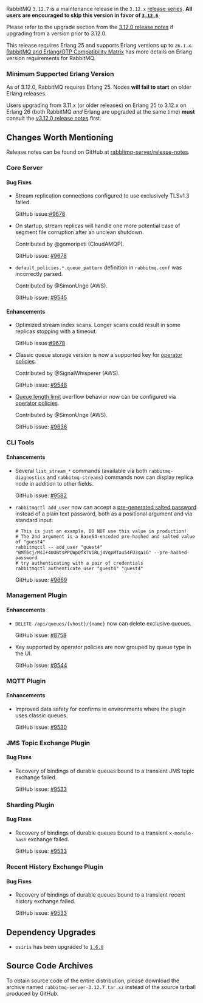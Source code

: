 RabbitMQ `3.12.7` is a maintenance release in the `3.12.x` [release series](https://www.rabbitmq.com/versions.html).
**All users are encouraged to skip this version in favor of [`3.12.6`](https://github.com/rabbitmq/rabbitmq-server/releases/tag/v3.12.6)**.

Please refer to the upgrade section from the [3.12.0 release notes](https://github.com/rabbitmq/rabbitmq-server/releases/tag/v3.12.0)
if upgrading from a version prior to 3.12.0.

This release requires Erlang 25 and supports Erlang versions up to `26.1.x`.
[RabbitMQ and Erlang/OTP Compatibility Matrix](https://www.rabbitmq.com/which-erlang.html) has more details on
Erlang version requirements for RabbitMQ.


### Minimum Supported Erlang Version

As of 3.12.0, RabbitMQ requires Erlang 25. Nodes **will fail to start** on older Erlang releases.

Users upgrading from 3.11.x (or older releases) on Erlang 25 to 3.12.x on Erlang 26
(both RabbitMQ *and* Erlang are upgraded at the same time) **must** consult
the [v3.12.0 release notes](https://github.com/rabbitmq/rabbitmq-server/releases/tag/v3.12.0) first.


## Changes Worth Mentioning

Release notes can be found on GitHub at [rabbitmq-server/release-notes](https://github.com/rabbitmq/rabbitmq-server/tree/v3.12.x/release-notes).


### Core Server

#### Bug Fixes

 * Stream replication connections configured to use exclusively TLSv1.3 failed.

   GitHub issue:[#9678](https://github.com/rabbitmq/rabbitmq-server/pull/9678)

 * On startup, stream replicas will handle one more potential case of segment file corruption
   after an unclean shutdown.

   Contributed by @gomoripeti (CloudAMQP).

   GitHub issue: [#9678](https://github.com/rabbitmq/rabbitmq-server/pull/9678)

 * `default_policies.*.queue_pattern` definition in `rabbitmq.conf` was incorrectly parsed.

   Contributed by @SimonUnge (AWS).

   GitHub issue: [#9545](https://github.com/rabbitmq/rabbitmq-server/pull/9545)

#### Enhancements

 * Optimized stream index scans. Longer scans could result in some replicas stopping
   with a timeout.

   GitHub issue:[#9678](https://github.com/rabbitmq/rabbitmq-server/pull/9678)

 * Classic queue storage version is now a supported key for [operator policies](https://rabbitmq.com/parameters.html#operator-policies).

   Contributed by @SignalWhisperer (AWS).

   GitHub issue: [#9548](https://github.com/rabbitmq/rabbitmq-server/pull/9548)

 * [Queue length limit](https://rabbitmq.com/maxlength.html) overflow behavior now can be configured via [operator policies]().

   Contributed by @SimonUnge (AWS).

   GitHub issue: [#9636](https://github.com/rabbitmq/rabbitmq-server/issues/9636)


### CLI Tools

#### Enhancements

 * Several `list_stream_*` commands (available via both `rabbitmq-diagnostics` and `rabbitmq-streams`) commands now can
   display replica node in addition to other fields.

   GitHub issue: [#9582](https://github.com/rabbitmq/rabbitmq-server/issues/9582)

 * `rabbitmqctl add_user` now can accept a [pre-generated salted password](https://rabbitmq.com/passwords.html) instead
   of a plain text password, both as a positional argument and via standard input:

   ``` shell
   # This is just an example, DO NOT use this value in production!
   # The 2nd argument is a Base64-encoded pre-hashed and salted value of "guest4"
   rabbitmqctl -- add_user "guest4" "BMT6cj/MsI+4UOBtsPPQWpQfk7ViRLj4VqpMTxu54FU3qa1G" --pre-hashed-password
   # try authenticating with a pair of credentials
   rabbitmqctl authenticate_user "guest4" "guest4"
   ```

   GitHub issue: [#9669](https://github.com/rabbitmq/rabbitmq-server/issues/9669)


### Management Plugin

#### Enhancements

 * `DELETE /api/queues/{vhost}/{name}` now can delete exclusive queues.

   GitHub issue: [#8758](https://github.com/rabbitmq/rabbitmq-server/issues/8758)

 * Key supported by operator policies are now grouped by queue type in the UI.

   GitHub issue: [#9544](https://github.com/rabbitmq/rabbitmq-server/pull/9544)


### MQTT Plugin

#### Enhancements

 * Improved data safety for confirms in environments where the plugin uses classic queues.

   GitHub issue: [#9530](https://github.com/rabbitmq/rabbitmq-server/pull/9530)


### JMS Topic Exchange Plugin

#### Bug Fixes

 * Recovery of bindings of durable queues bound to a transient JMS topic exchange failed.

   GitHub issue: [#9533](https://github.com/rabbitmq/rabbitmq-server/issues/9533)


### Sharding Plugin

#### Bug Fixes

 * Recovery of bindings of durable queues bound to a transient `x-modulo-hash` exchange failed.

   GitHub issue: [#9533](https://github.com/rabbitmq/rabbitmq-server/issues/9533)


### Recent History Exchange Plugin

#### Bug Fixes

 * Recovery of bindings of durable queues bound to a transient recent history exchange failed.

   GitHub issue: [#9533](https://github.com/rabbitmq/rabbitmq-server/issues/9533)


## Dependency Upgrades

 * `osiris` has been upgraded to [`1.6.8`](https://github.com/rabbitmq/osiris/releases)


## Source Code Archives

To obtain source code of the entire distribution, please download the archive named `rabbitmq-server-3.12.7.tar.xz`
instead of the source tarball produced by GitHub.
